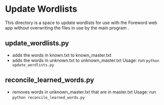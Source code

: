 # Update Wordlists
This directory is a space to update wordlists for use with the Foreword web app without overwriting the files in use by the main program
. 
## update_wordlists.py
- adds the words in known.txt to known_master.txt
- adds the words in unknown.txt to unknown_master.txt
Usage: run <code>python update_wordlists.py</code>

## reconcile_learned_words.py
- removes words in unknown_master.txt that are in master.txt
Usage: run <code>python reconcile_learned_words.py</code>
